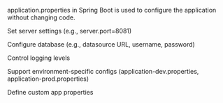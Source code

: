 application.properties in Spring Boot is used to configure the application without changing code.

Set server settings (e.g., server.port=8081)

Configure database (e.g., datasource URL, username, password)

Control logging levels

Support environment-specific configs (application-dev.properties, application-prod.properties)

Define custom app properties